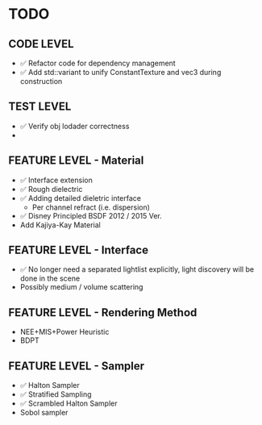 # TODO

## CODE LEVEL
* ✅ Refactor code for dependency management
* ✅ Add std::variant to unify ConstantTexture and vec3 during construction

## TEST LEVEL
* ✅ Verify obj lodader correctness
* 

## FEATURE LEVEL - Material
* ✅ Interface extension
* ✅ Rough dielectric
* ✅ Adding detailed dieletric interface
   * Per channel refract (i.e. dispersion)
* ✅ Disney Principled BSDF 2012 / 2015 Ver.
* Add Kajiya-Kay Material

## FEATURE LEVEL - Interface
* ✅ No longer need a separated lightlist explicitly, light discovery will be done in the scene
* Possibly medium / volume scattering

## FEATURE LEVEL - Rendering Method
* NEE+MIS+Power Heuristic
* BDPT

## FEATURE LEVEL - Sampler
* ✅ Halton Sampler
* ✅ Stratified Sampling
* ✅ Scrambled Halton Sampler
* Sobol sampler